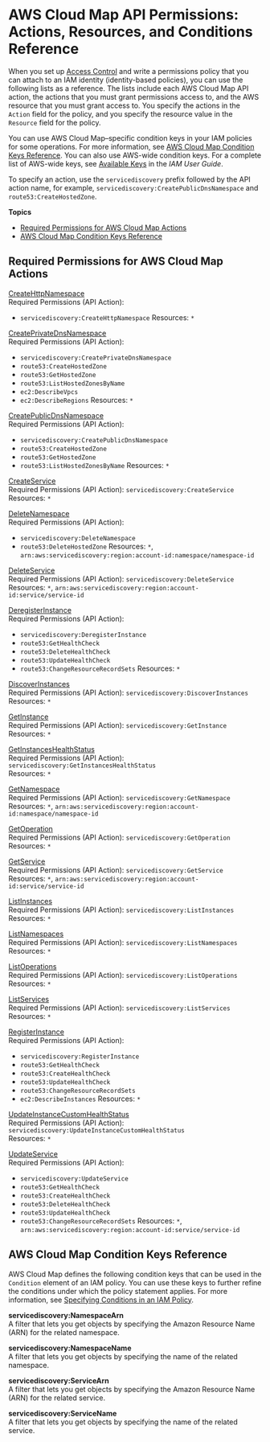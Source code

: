 # AWS Cloud Map API Permissions: Actions, Resources, and Conditions Reference<a name="cloud-map-api-permissions-ref"></a>

When you set up [Access Control](auth-and-access-control.md#access-control) and write a permissions policy that you can attach to an IAM identity \(identity\-based policies\), you can use the following lists as a reference\. The lists include each AWS Cloud Map API action, the actions that you must grant permissions access to, and the AWS resource that you must grant access to\. You specify the actions in the `Action` field for the policy, and you specify the resource value in the `Resource` field for the policy\. 

You can use AWS Cloud Map–specific condition keys in your IAM policies for some operations\. For more information, see [AWS Cloud Map Condition Keys Reference](#condition-keys-cloud-map-ref)\. You can also use AWS\-wide condition keys\. For a complete list of AWS\-wide keys, see [Available Keys](https://docs.aws.amazon.com/IAM/latest/UserGuide/reference_policies_elements.html#AvailableKeys) in the *IAM User Guide*\. 

To specify an action, use the `servicediscovery` prefix followed by the API action name, for example, `servicediscovery:CreatePublicDnsNamespace` and `route53:CreateHostedZone`\.

**Topics**
+ [Required Permissions for AWS Cloud Map Actions](#required-permissions-cloud-map)
+ [AWS Cloud Map Condition Keys Reference](#condition-keys-cloud-map-ref)

## Required Permissions for AWS Cloud Map Actions<a name="required-permissions-cloud-map"></a><a name="service-discovery-table"></a>

[CreateHttpNamespace](https://docs.aws.amazon.com/cloud-map/latest/api/API_CreateHttpNamespace.html)  
Required Permissions \(API Action\):  
+ `servicediscovery:CreateHttpNamespace`
Resources: `*`

[CreatePrivateDnsNamespace](https://docs.aws.amazon.com/cloud-map/latest/api/API_CreatePrivateDnsNamespace.html)  
Required Permissions \(API Action\):  
+ `servicediscovery:CreatePrivateDnsNamespace`
+ `route53:CreateHostedZone`
+ `route53:GetHostedZone`
+ `route53:ListHostedZonesByName`
+ `ec2:DescribeVpcs`
+ `ec2:DescribeRegions`
Resources: `*`

[CreatePublicDnsNamespace](https://docs.aws.amazon.com/cloud-map/latest/api/API_CreatePublicDnsNamespace.html)  
Required Permissions \(API Action\):  
+ `servicediscovery:CreatePublicDnsNamespace`
+ `route53:CreateHostedZone`
+ `route53:GetHostedZone`
+ `route53:ListHostedZonesByName`
Resources: `*`

[CreateService](https://docs.aws.amazon.com/cloud-map/latest/api/API_CreateService.html)  
Required Permissions \(API Action\): `servicediscovery:CreateService`  
Resources: `*`

[DeleteNamespace](https://docs.aws.amazon.com/cloud-map/latest/api/API_DeleteNamespace.html)  
Required Permissions \(API Action\):  
+ `servicediscovery:DeleteNamespace`
+ `route53:DeleteHostedZone`
Resources: `*`, `arn:aws:servicediscovery:region:account-id:namespace/namespace-id`

[DeleteService](https://docs.aws.amazon.com/cloud-map/latest/api/API_DeleteService.html)  
Required Permissions \(API Action\): `servicediscovery:DeleteService`  
Resources: `*`, `arn:aws:servicediscovery:region:account-id:service/service-id`

[DeregisterInstance](https://docs.aws.amazon.com/cloud-map/latest/api/API_DeregisterInstance.html)  
Required Permissions \(API Action\):  
+ `servicediscovery:DeregisterInstance`
+ `route53:GetHealthCheck`
+ `route53:DeleteHealthCheck`
+ `route53:UpdateHealthCheck`
+ `route53:ChangeResourceRecordSets`
Resources: `*`

[DiscoverInstances](https://docs.aws.amazon.com/cloud-map/latest/api/API_DiscoverInstances.html)  
Required Permissions \(API Action\): `servicediscovery:DiscoverInstances`  
Resources: `*`

[GetInstance](https://docs.aws.amazon.com/cloud-map/latest/api/API_GetInstance.html)  
Required Permissions \(API Action\): `servicediscovery:GetInstance`  
Resources: `*`

[GetInstancesHealthStatus](https://docs.aws.amazon.com/cloud-map/latest/api/API_GetInstancesHealthStatus.html)  
Required Permissions \(API Action\): `servicediscovery:GetInstancesHealthStatus`  
Resources: `*`

[GetNamespace](https://docs.aws.amazon.com/cloud-map/latest/api/API_GetNamespace.html)  
Required Permissions \(API Action\): `servicediscovery:GetNamespace`  
Resources: `*`, `arn:aws:servicediscovery:region:account-id:namespace/namespace-id`

[GetOperation](https://docs.aws.amazon.com/cloud-map/latest/api/API_GetOperation.html)  
Required Permissions \(API Action\): `servicediscovery:GetOperation`  
Resources: `*`

[GetService](https://docs.aws.amazon.com/cloud-map/latest/api/API_GetService.html)  
Required Permissions \(API Action\): `servicediscovery:GetService`  
Resources: `*`, `arn:aws:servicediscovery:region:account-id:service/service-id`

[ListInstances](https://docs.aws.amazon.com/cloud-map/latest/api/API_ListInstances.html)  
Required Permissions \(API Action\): `servicediscovery:ListInstances`  
Resources: `*`

[ListNamespaces](https://docs.aws.amazon.com/cloud-map/latest/api/API_ListNamespaces.html)  
Required Permissions \(API Action\): `servicediscovery:ListNamespaces`  
Resources: `*`

[ListOperations](https://docs.aws.amazon.com/cloud-map/latest/api/API_ListOperations.html)  
Required Permissions \(API Action\): `servicediscovery:ListOperations`  
Resources: `*`

[ListServices](https://docs.aws.amazon.com/cloud-map/latest/api/API_ListServices.html)  
Required Permissions \(API Action\): `servicediscovery:ListServices`  
Resources: `*`

[RegisterInstance](https://docs.aws.amazon.com/cloud-map/latest/api/API_RegisterInstance.html)  
Required Permissions \(API Action\):  
+ `servicediscovery:RegisterInstance`
+ `route53:GetHealthCheck`
+ `route53:CreateHealthCheck`
+ `route53:UpdateHealthCheck`
+ `route53:ChangeResourceRecordSets`
+ `ec2:DescribeInstances`
Resources: `*`

[UpdateInstanceCustomHealthStatus](https://docs.aws.amazon.com/cloud-map/latest/api/API_UpdateInstanceCustomHealthStatus.html)  
Required Permissions \(API Action\): `servicediscovery:UpdateInstanceCustomHealthStatus`  
Resources: `*`

[UpdateService](https://docs.aws.amazon.com/cloud-map/latest/api/API_UpdateService.html)  
Required Permissions \(API Action\):  
+ `servicediscovery:UpdateService`
+ `route53:GetHealthCheck`
+ `route53:CreateHealthCheck`
+ `route53:DeleteHealthCheck`
+ `route53:UpdateHealthCheck`
+ `route53:ChangeResourceRecordSets`
Resources: `*`, `arn:aws:servicediscovery:region:account-id:service/service-id`

## AWS Cloud Map Condition Keys Reference<a name="condition-keys-cloud-map-ref"></a>

AWS Cloud Map defines the following condition keys that can be used in the `Condition` element of an IAM policy\. You can use these keys to further refine the conditions under which the policy statement applies\. For more information, see [Specifying Conditions in an IAM Policy](access-control-overview.md#specifying-conditions)\.

**servicediscovery:NamespaceArn**  
A filter that lets you get objects by specifying the Amazon Resource Name \(ARN\) for the related namespace\.

**servicediscovery:NamespaceName**  
A filter that lets you get objects by specifying the name of the related namespace\.

**servicediscovery:ServiceArn**  
A filter that lets you get objects by specifying the Amazon Resource Name \(ARN\) for the related service\.

**servicediscovery:ServiceName**  
A filter that lets you get objects by specifying the name of the related service\.